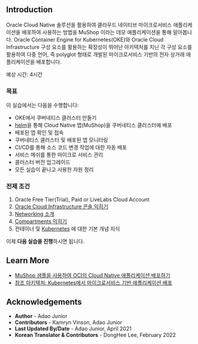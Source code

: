 

## Introduction

Oracle Cloud Native 솔루션을 활용하여 클라우드 네이티브 마이크로서비스 애플리케이션을 배포하여 사용하는 방법을 MuShop 이라는 데모 애플리케이션을 통해 알아봅니다. Oracle Container Engine for Kubernetes(OKE)와 Oracle Cloud Infrastructure 구성 요소를 활용하는 확장성이 뛰어난 아키텍처를 지닌 각 구성 요소를 활용하여 다중 언어, 즉 polyglot 형태로 개발된 마이크로서비스 기반의 전자 상거래 애플리케이션을 배포합니다.

예상 시간: 4시간

### 목표

이 실습에서는 다음을 수행합니다:

* OKE에서 쿠버네티스 클러스터 만들기
* [helm](https://helm.sh/)을 통해 Cloud Native 앱(MuShop)을 쿠버네티스 클러스터에 배포
* 배포된 앱 확인 및 접속
* 쿠버네티스 클러스터 및 배포된 앱 모니터링
* CI/CD를 통해 소스 코드 변경 작업에 대한 자동 배포
* 서비스 메쉬를 통한 마이크로 서비스 관리
* 클러스터 버전 업그레이드
* 모든 실습이 끝나고 사용한 자원 정리

### 전제 조건

1. Oracle Free Tier(Trial), Paid or LiveLabs Cloud Account
1. [Oracle Cloud Infrastructure 콘솔 익히기](https://docs.us-phoenix-1.oraclecloud.com/Content/GSG/Concepts/console.htm)
1. [Networking 소개](https://docs.us-phoenix-1.oraclecloud.com/Content/Network/Concepts/overview.htm)
1. [Compartments 익히기](https://docs.us-phoenix-1.oraclecloud.com/Content/GSG/Concepts/concepts.htm)
1. 컨테이너 및 [Kubernetes](https://kubernetes.io/) 에 대한 기본 개념 지식

이제 **다음 실습을 진행**하시면 됩니다.


## Learn More

* [MuShop 샘플을 사용하여 OCI의 Cloud Native 애플리케이션 배포하기](https://oracle-quickstart.github.io/oci-cloudnative/)
* [참조 아키텍처: Kubernetes에서 마이크로서비스 기반 애플리케이션 배포](https://docs.oracle.com/en/solutions/cloud-native-ecommerce/index.html#GUID-CB180453-1F32-4465-8F27-EA7300ECF771)


## Acknowledgements

* **Author** - Adao Junior
* **Contributors** -  Kamryn Vinson, Adao Junior
* **Last Updated By/Date** - Adao Junior, April 2021
* **Korean Translator & Contributors** - DongHee Lee, February 2022
